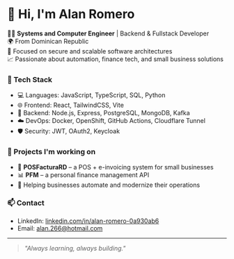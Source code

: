 # 👋 Hi, I'm Alan Romero

👨‍💻 **Systems and Computer Engineer** | Backend & Fullstack Developer  
🌍 From Dominican Republic  
🔐 Focused on secure and scalable software architectures  
📈 Passionate about automation, finance tech, and small business solutions

### 🚀 Tech Stack

- 💻 Languages: JavaScript, TypeScript, SQL, Python  
- 🌐 Frontend: React, TailwindCSS, Vite  
- 🔧 Backend: Node.js, Express, PostgreSQL, MongoDB, Kafka  
- ☁️ DevOps: Docker, OpenShift, GitHub Actions, Cloudflare Tunnel  
- 🛡 Security: JWT, OAuth2, Keycloak  

### 🔭 Projects I'm working on

- 🧾 **POSFacturaRD** – a POS + e-invoicing system for small businesses  
- 📊 **PFM** – a personal finance management API  
- 💼 Helping businesses automate and modernize their operations  

### 📫 Contact

- LinkedIn: [linkedin.com/in/alan-romero-0a930ab6](https://www.linkedin.com/in/alan-romero-0a930ab6)  
- Email: alan.266@hotmail.com  

---

> _"Always learning, always building."_
